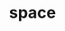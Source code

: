 ---
title: "space"
id: tag.id
permalink: "/tags/space"
videos: [2,116,117,301,595,919,1005,1077,1111,1327,1557,1562,1588,1838,2251,1898,1900,1901,1920,2153,2215,2375,2383,2456,2483,2563]
---